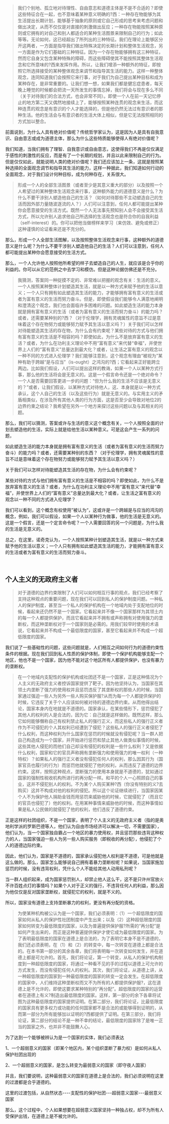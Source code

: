 <blockquote data-pid="l6RFpuL4">我们个别地、孤立地对待理性、自由意志和道德主体是不是不合适的？即使这些特征合在一起，也不意味着某种意义明确的?西：一种存在物能够为其生活提出长期计划，能够基于抽象的原则或它自己形成的思考来考虑问题和做出决定，从而不仅仅是对直接的刺激做出反应；一种存在物能按照某种原则或它拥有的对自己和别人都适合的某种生活图景来限制自己的行为；如此等等。无论如何，这已经超出了所列出的三种特征。我们在理论上能够区分开这两者，一方面是指导我们做出特殊决定的长期计划和整体生活观念，另一方面是作为它们基础的三种特征。因为一个存在物能够拥有这三种特征，然而它自身又包含某种特殊的障碍，而这些障碍使其不能按照其整体生活观念和它所意味的?西来发挥作用。所以，让我们增添一种额外的特征，即按照它所选择接受的某种整体观念来调节和指导其生活的能力。这样一种整体观念，连同知道我们会按照它来行事，对于我们为自己提出某种目标和成为某种存在，是非常重要的。让我们想一想，如果我们都是健忘症患者，每天晚上睡觉的时候都会把流一天所发生的事情忘掉，我们将会与现在多么不同（关于对待我们的合法方式，也会非常不同）。即使一个人在前一天记忆停止的地方第二天又偶然地接续上了，能够按照某种连贯的观念来生活，而这种连贯的观念是有意识的个人才能选择的，但是他仍然无法过有意识者的那种生活。他的生活会与有意识者的生活大体上相似，但是它无法按照相同的方式加以整合。</blockquote><p data-pid="WMTJNMq5">前面说到，为什么人具有绝对价值呢？传统哲学家认为，这是因为人是具有自我意识、自由意志或成为道德主体，那么为什么这些特质能够使得人有绝对价值呢？</p><p data-pid="P3fg_LoY">我们知道，当我们拥有了理智、自我意识或自由意志，这使得我们不再是仅仅满足于感性的刺激性的反应，而是有了一个长期的规划，并且以此来限制自己的行为。但是仅仅如此，就能说明人类的绝对价值呢？我们还应该加上一条，这就是按照某种选择的全面观念调节和指导其生活的能力，这样一种据此，我们知道如何行动的全面观念，对于我们设计何种目标，成为何种存在，关系很大。</p><blockquote data-pid="f5C6vxGu">形成一个人的全部生活图景（或者至少是其意义重大的部分）以及按照一个人希望过的某种整体生活观念来行事，这种额外能力的道德意义是什么？为什么不要干涉别人塑造他自己的生活？（如何对待那些不主动塑造自己的生活而因外部力量随波逐流的人？）人们可以注意到，任何人都可能提出某种你会愿意接受的生活方式。既然一个人无法事先预知别人会不会接受其生活方式，所以允许别人追求他自己所选择的生活观念也是符合你的自我利益（self-interest）的。你可以把他当做榜样来学习（来仿效、避免或修正）这种谨慎的论证看来还是不充分的。</blockquote><p data-pid="sFkD9Amv">那么，形成一个人全部生活图解，以及按照整体生活观念来行事，这种额外的道德意义是什么呢？为什么不要干涉别人塑造他自己的生活？人们可以注意到，任何人都可能提出某种你会愿意接受的生活方式。</p><p data-pid="AAj65fcD">那么，一个人允许他人按照他所希望的样子去塑造自己的人生，就应该是合乎你的利益的。你可以从它的范例之中去学习和模仿。但是这种论据仿佛还是不充分。</p><blockquote data-pid="DF2unr9N">我猜测，答案同一种捉摸不定的、非常难以把握的观念有关：生活的意义。一个人按照某种整体计划塑造其生活，就是以一种方式来赋予他的生活以意义；一个人只有拥有如此塑造其生活的能力，才能够拥有富有意义的生活或者为富有意义的生活而努力奋斗。但是，即使假设我们能够令人满意地阐明和澄清这个观念，我们也会面临许多困难的问题。如此塑造生活的能力本身就是拥有富有意义的生活（或者为富有意义的生活而努力奋斗）的能力吗？或者，还需要某种别的?西？（对于伦理学，拥有灵魂属性的意旨不过是意味着这个存在物努力或能够努力赋予其生活以意义吗？）关于我们可以怎样对待能塑造其生活的存在物，为什么会有约束呢？某些对待的方式与他们拥有富有意义的生活是不相容的吗？即使如此，为什么不是放弃富有意义的生活？或者，为什么在功利主义理论中不用“富有意义”来代替“幸福”，并使世界上人们的“富有意义”总量达到最大化？或者，让生活之富有意义的观念以一种不同的方式进入伦理学？我们能够注意到，这个观念有理由“被视为”某种有助于跨越“是与应当”（is-ought）之鸿沟的?西；它看起来正好能跨立两边。比如我们假设，人们可以提出这样的教诲，如果一个人以某种方式行事，那么他的生活将会是无意义的。这是一个假言命令还是一个绝对命令？一个人是否需要回答更进一步的问题：“但为什么我的生活不应该是无意义的？”或者，让我们假设，以某种方式对待他人，这、本身就是以一种方式承认，这个人自己的生活（以及这些行为）就是无意义的。与实用主义的矛盾相类似，在涉及所有其他人类的行为方面，这是否至少会导致对地位2的边界约束之结论？我希望在另外一个地方来探讨这些问题以及与其相关的问题。</blockquote><p data-pid="pcRA0w-s">那么，我们可以猜测，答案或许与生活的意义这个概念有关，一个人按照全面的计划去塑造他的生活，实际上就是给他生活以某种意义。可是这会产生一系列的问题，</p><p data-pid="IysiQRZz">如此塑造生活的能力本身就是拥有富有意义的生活（或者为富有意义的生活而努力奋斗）的能力吗？或者，还需要某种别的东西？（对于伦理学，拥有灵魂属性的意旨不过是意味着这个存在物努力或能够努力赋予其生活以意义吗？）</p><p data-pid="50PAT6Wu">关于我们可以怎样对待能塑造其生活的存在物，为什么会有约束呢？</p><p data-pid="NftwaeEC">某些对待的方式与他们拥有富有意义的生活是不相容的吗？即使如此，为什么不是放弃富有意义的生活？或者，为什么在功利主义理论中不用“富有意义”来代替“幸福”，并使世界上人们的“富有意义”总量达到最大化？或者，让生活之富有意义的观念以一种不同的方式进入伦理学？</p><p data-pid="6ANkRZc7">我们可以看到，这个概念有权使用”被认为“，这或许是一个跨越是与应当的鸿沟的概念，例如，我们可以假设，如果一个人以某种行为做事，他的生活是无意义的。这是一个假言，还是一个定言命令呢？一个人需要回答的另一个问题是，为什么我的生活是无意义的。</p><p data-pid="jUsFmn4M">总之，在这里，诺奇克认为，一个人按照某种计划塑造其生活，就是以一种方式来赋予他的生活以意义；一个人只有拥有如此塑造其生活的能力，才能拥有富有意义的生活或者为富有意义的生活而努力奋斗。</p><p><br></p><h2>个人主义的无政府主义者</h2><blockquote data-pid="GcRTrO-L">对于道德的边界约束限制了人们可以如何相互行事的观点，我们已经考察了支持这种观点的重要问题，现在我们可以回到私人的保护制度问题。一种私人的保护制度，甚至当一个私人的保护机构在一个地域内处于支配地位的时候，看起来还仍然不是一个国家。它看起来并不像一个国家那样为其领土内的每一个人都提供保护，而且它看起来并不拥有或声称拥有对使用强力的垄断权，而这种垄断权对于一个国家则是必需的。用我们较早时使用的术语说，它看起来并不构成一个最低限度的国家，甚至它看起来并不构成一个超低限度的国家。</blockquote><p data-pid="mwP0txMx">我们说了一些基础性的问题，这些问题就是，人们相互之间如何行为的道德约束性条件的根据。现在我们回到私人性质的保护体制，即使一个保护机构能够支配一个地区，他也不是一个国家，因为他不能对这个地区所有人都提供保护，也没有暴力的垄断权。</p><blockquote data-pid="r-LqqCz3">在一个地域内支配性的保护机构或社团还不是一个国家，正是这种情况为个人主义的无政府主义者控诉国家提供了靶子。因为他坚持认为，当国家在其领土内垄断了强力的使用权并且惩罚违反了其垄断权的那些人的时候，当国家通过强迫一些人为另外一些人购买保护服?从而为每一个人都提供保护的时候，它违反了关于个人应该如何被对待的道德边界约束。从而他得出结论，国家本身内在地就是不道德的。国家承认，在某些情形下，惩罚侵犯了其他人的权利的人是合法的，因为它：自己就是这样做的。既然这样，那么它如何能够僭称自己有权利禁止私人的强行正义，而这些私人的强行正义者作为不可侵犯的个人其权利已经遭到了侵犯？这些私人的强行正义者侵犯了什么权利，而这种权利为什么国家在惩罚的时候就没有侵犯呢？当一群人把自己构造成为一个国家，并开始进行惩罚和禁止其他人做类似事情的时候，这些其他人侵犯的而他们自己却没有侵犯的权利是一些什么权利？又是依据什么权利，国家和它的官员声称拥有垄断强力和使用强力的唯一权利（一种特权）？如果私人的强行正义者没有侵犯任何人的权利，那么因其行为（国家官员也履行的行为）而惩罚他就侵犯了他的权利，从而违反了道德的边界约束。这样，按照这种观点，垄断强力的使用本身就是不道德的，犹如通过国家的强制性税收机构所进行的再分配一样。和平的个人一心照顾自己的事业，这并不侵犯别人的权利。不为某个人购买某种?西（你没有特别的义?去购买）这并不构成对他的权利的侵犯。所以这个论证继续进行，当国家因某个人不为保护他人捐助金钱而用惩罚来威胁他的时候，它就侵犯了（而且它的官员也侵犯了）他的权利。在用某种事情来威胁他的时候，而这种事情如果是私人公民做的就侵犯了他的权利，他们违反了道德约束。</blockquote><p data-pid="MZ5fD7SD">正是这样的社团组织，不是一个国家，表明了个人主义的无政府主义者（指的是奥地利学派的罗斯巴德等人，他们认为自由市场经济可以解决一切，不需要国家），他们认为，当一个国家独自霸占一个地区的暴力使用权，并且惩罚那些违背这种权力的人，当国家强迫一些人为另一些人购买服务（即税收的再分配），他侵犯了个人的道德边际约束。</p><p data-pid="z8RqzI-u">因此，他们认为，国家是不道德的，国家承认侵犯他人权利是不道德，可是他就是这么做的。那么，国家怎么能够说自己拥有着暴力垄断权呢？如果说，当国家施加惩罚的时候，没有违背权利，凭什么个人不能给其他人动用私刑呢？</p><p data-pid="4fxMLx8O">当一群人组织起来，成为国家惩罚别人，却禁止他人这么干，这不是只许州官放火不许百姓点灯的事情吗？如果个人对于正义的强行，不违背任何人的利益，那么因为他仅仅是反对国家垄断权，就侵犯它的权利，就是不义的。</p><p data-pid="0MEWhIuJ">所以，国家没有道德上支持垄断暴力的权利，更没有再分配的资格。</p><blockquote data-pid="Jm5tkfUZ">为使某种机构被公认为是一个国家，我们必须表明：（1）一个超低限度的国家如何从私人的保护性社团制度中产生出来；以及（2）这种超低限度的国家如何转变为最低限度的国家，以及为普遍提供保护服?所需的“再分配”是如何产生出来的，而正是这种普遍提供保护才使它成为最低限度的国家。为了表明最低限度的国家在道德上是合法的，为了表明它本身不是不道德的，我们还必须表明，在（1）和（2）的转变中，每一次转变在道德上都是合法的。在本书第一部分的其余各章，我们将表明每一次转变如何发生，并在道德上都是可允许的。首先，我们将论证，第一个转变，从私人的保护机构制度到一种超低限度的国家，将通过一种看不见的手的过程以道德上可允许的方式发生，而没有侵犯任何人的权利。其次，我们将论证，从道德上讲，从一种超低限度的国家到一种最低限度的国家的转变一定会发生。在超低限度的国家中，人们维持这种垄断权而又不为所有的人都提供保护服?，这在道德上是不允许的，即使这要求某种特别的“再分配”。超低限度的国家的运营者在道德上有义?制造出最低限度的国家。这样，第一部分的余下各章将试图为这种最低限度的国家提供证明。在第二部分，我们将论证，比最低限度的国家具有更多权力或功能的任何国家都不是合法的或能够得到证明的，从而第一部分为所有能够加以证明的?西都提供了证明。在第三部分，我们将论证，第二部分的结论不是一种不幸的结论，最低限度的国家除了是唯一正当的国家之外，也并非不能鼓舞人心。</blockquote><p data-pid="VZb9hAzx">为了达到一个能够被辨认为是一个国家的实体，我们必须表达</p><p data-pid="BLQrcR5R">1、一个超弱意义的国家（即某个地区内，某个组织垄断了暴力权）是如何从私人保护社团出现的</p><p data-pid="Y-8z_R4j">2、一个超弱意义的国家，是怎么转变为最弱意义的国家（即守夜人国家）</p><p data-pid="ifLRedzJ">并且，我们要说明，这种最弱意义的国家在道德上是合法的，我们必须说明在这里的过渡都是合乎道德的。</p><p data-pid="_PR9FJCE">这里的过渡包括，从自然状态----支配性的保护社团---超弱意义国家---最弱意义国家</p><p data-pid="QzXiO1Jn">那么，这个过程中，个人如果想要在超弱意义国家坚持一种独占权，却不为所有人受保护出钱，在道德上是不被允许的。</p><p></p><p></p>